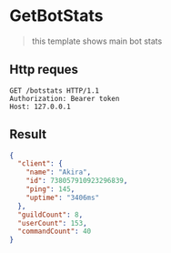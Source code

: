 # GetBotStats

> this template shows main bot stats

## Http reques

```http
GET /botstats HTTP/1.1
Authorization: Bearer token
Host: 127.0.0.1
```

## Result

```json
{
  "client": {
    "name": "Akira",
    "id": 738057910923296839,
    "ping": 145,
    "uptime": "3406ms"
  },
  "guildCount": 8,
  "userCount": 153,
  "commandCount": 40
}
```
